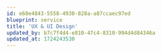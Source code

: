 ```yaml
---
id: e60e4843-5558-4930-828a-a87ccaec97ed
blueprint: service
title: 'UX & UI Design'
updated_by: b7c7f4d4-e810-47c4-8310-994d4d84346a
updated_at: 1724243530
---
```

